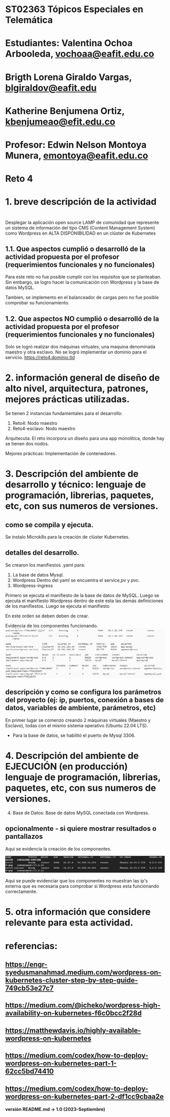 # ST02363 Tópicos Especiales en Telemática

# Estudiantes: Valentina Ochoa Arbooleda, vochoaa@eafit.edu.co
# Brigth Lorena Giraldo Vargas, blgiraldov@eafit.edu 
# Katherine Benjumena Ortiz, kbenjumeao@efit.edu.co

# Profesor: Edwin Nelson Montoya Munera, emontoya@eafit.edu.co

# Reto 4
#
# 1. breve descripción de la actividad
#
Desplegar la aplicación open source LAMP de comunidad que represente un sistema de información del tipo CMS (Content Management System) como Wordpress en ALTA DISPONIBILIDAD en un clúster de Kubernetes

## 1.1. Que aspectos cumplió o desarrolló de la actividad propuesta por el profesor (requerimientos funcionales y no funcionales)

Para este reto no fue posible cumplir con los requisitos que se planteaban. Sin embargo, se logro hacer la comunicación con Wordpress y la base de datos MySQL.

Tambien, se implemento en el balanceador de cargas pero no fue posible comprobar su funcionamiento.

## 1.2. Que aspectos NO cumplió o desarrolló de la actividad propuesta por el profesor (requerimientos funcionales y no funcionales)

Solo se logró realizar dos máquinas virtuales, una maquina denominada maestro y otra esclavo.
No se logró implementar un dominio para el servicio. https://reto4.dominio.tld 

# 2. información general de diseño de alto nivel, arquitectura, patrones, mejores prácticas utilizadas.

Se tienen 2 instancias fundamentales para el desarrollo:

1. Reto4: Nodo maestro
2. Reto4-esclavo: Nodo maestro 

Arquitecuta: El reto incorpora un diseño para una app monolítica, donde hay se tienen dos nodos.

Mejores prácticas: Implementación de contenedores.

# 3. Descripción del ambiente de desarrollo y técnico: lenguaje de programación, librerias, paquetes, etc, con sus numeros de versiones.

## como se compila y ejecuta.

Se instalo Microk8s para la creación de clúster Kubernetes.

## detalles del desarrollo.

Se crearon los manifiestos .yaml para:
1. La base de datos Mysql.
2. Wordpress 
    Dentro del yaml se encuentra el service,pv y pvc.
3. Wordpress-ingress

Primero se ejecuta el manifiesto de la base de datos de MySQL.
Luego se ejecuta el manifiesto Wordpress dentro de este esta las demás definiciones de los manifiestos.
Luego se ejecuta el manifiesto 

En este orden se deben deben de crear.

Evidencia de los componentes funcionando.
![Alt text](image-3.png)


## descripción y como se configura los parámetros del proyecto (ej: ip, puertos, conexión a bases de datos, variables de ambiente, parámetros, etc)

En primer lugar se comenzo creando 2 máquinas virtuales (Maestro y Esclavo), todas con el mismo sistema operativo (Ubuntu 22.04 LTS). 

- Para la base de datos, se habilitó el puerto de Mysql 3306.

# 4. Descripción del ambiente de EJECUCIÓN (en producción) lenguaje de programación, librerias, paquetes, etc, con sus numeros de versiones.

4. Base de Datos: Base de datos MySQL conectada con Wordpress.

## opcionalmente - si quiere mostrar resultados o pantallazos
Aqui se evidencia la creación de los componentes.


![Base de datos y Wordpress](image-2.png)

Aqui se puede evidenciar que los componentes no muestran las ip's externa que es necesaria para comprobar si Wordpress esta funcionando correctamente.



# 5. otra información que considere relevante para esta actividad.

# referencias:

## https://engr-syedusmanahmad.medium.com/wordpress-on-kubernetes-cluster-step-by-step-guide-749cb53e27c7
## https://medium.com/@icheko/wordpress-high-availability-on-kubernetes-f6c0bcc2f28d
## https://matthewdavis.io/highly-available-wordpress-on-kubernetes 
## https://medium.com/codex/how-to-deploy-wordpress-on-kubernetes-part-1-62cc5bd74410
## https://medium.com/codex/how-to-deploy-wordpress-on-kubernetes-part-2-df1cc9cbaa2e


#### versión README.md -> 1.0 (2023-Septiembre)
